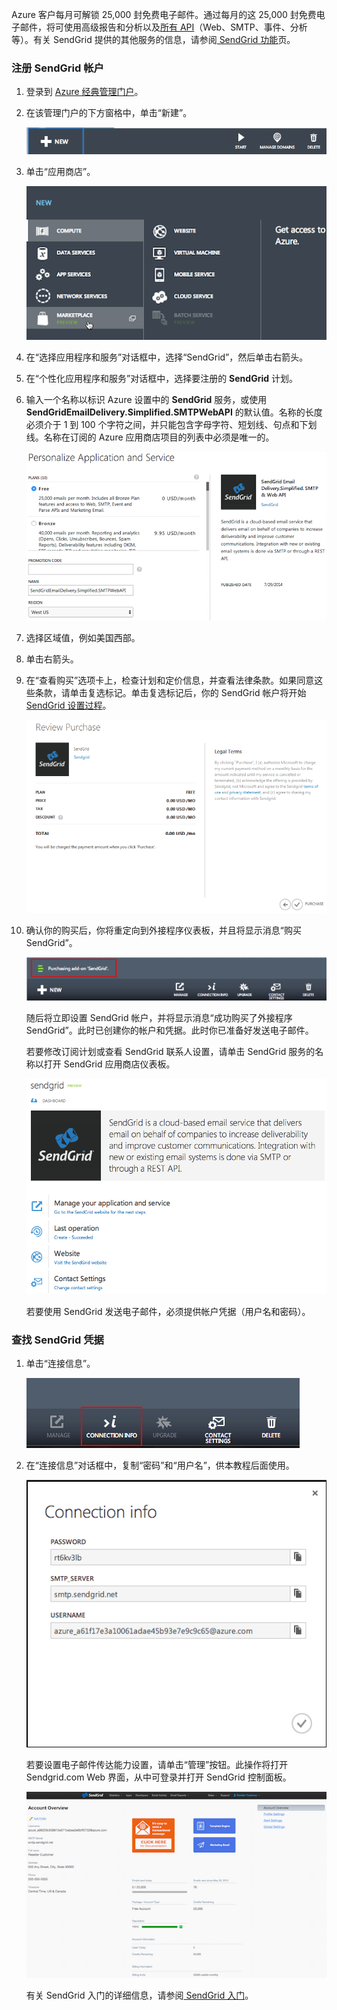 Azure 客户每月可解锁 25,000 封免费电子邮件。通过每月的这 25,000 封免费电子邮件，将可使用高级报告和分析以及[所有 API][]（Web、SMTP、事件、分析等）。有关 SendGrid 提供的其他服务的信息，请参阅[ SendGrid 功能][]页。

### 注册 SendGrid 帐户

1. 登录到 [Azure 经典管理门户][]。

2. 在该管理门户的下方窗格中，单击“新建”。

	![command-bar-new][command-bar-new]

3. 单击“应用商店”。

	![sendgrid-store][sendgrid-store]

4. 在“选择应用程序和服务”对话框中，选择“SendGrid”，然后单击右箭头。

5. 在“个性化应用程序和服务”对话框中，选择要注册的 **SendGrid** 计划。

6. 输入一个名称以标识 Azure 设置中的 **SendGrid** 服务，或使用 **SendGridEmailDelivery.Simplified.SMTPWebAPI** 的默认值。名称的长度必须介于 1 到 100 个字符之间，并只能包含字母字符、短划线、句点和下划线。名称在订阅的 Azure 应用商店项目的列表中必须是唯一的。

	![store-screen-2][store-screen-2]

7. 选择区域值，例如美国西部。

8. 单击右箭头。

9. 在“查看购买”选项卡上，检查计划和定价信息，并查看法律条款。如果同意这些条款，请单击复选标记。单击复选标记后，你的 SendGrid 帐户将开始 [SendGrid 设置过程]。

	![store-screen-3][store-screen-3]

10. 确认你的购买后，你将重定向到外接程序仪表板，并且将显示消息“购买 SendGrid”。

	![sendgrid-purchasing-message][sendgrid-purchasing-message]

	随后将立即设置 SendGrid 帐户，并将显示消息“成功购买了外接程序 SendGrid”。此时已创建你的帐户和凭据。此时你已准备好发送电子邮件。

	若要修改订阅计划或查看 SendGrid 联系人设置，请单击 SendGrid 服务的名称以打开 SendGrid 应用商店仪表板。

	![sendgrid-add-on-dashboard][sendgrid-add-on-dashboard]

	若要使用 SendGrid 发送电子邮件，必须提供帐户凭据（用户名和密码）。

### 查找 SendGrid 凭据 ###

1. 单击“连接信息”。

	![sendgrid-connection-info-button][sendgrid-connection-info-button]

2. 在“连接信息”对话框中，复制“密码”和“用户名”，供本教程后面使用。

	![sendgrid-connection-info][sendgrid-connection-info]

	若要设置电子邮件传达能力设置，请单击“管理”按钮。此操作将打开 Sendgrid.com Web 界面，从中可登录并打开 SendGrid 控制面板。

	![sendgrid-control-panel][sendgrid-control-panel]

	有关 SendGrid 入门的详细信息，请参阅[ SendGrid 入门][]。

<!--images-->

[command-bar-new]: ./media/sendgrid-sign-up/sendgrid_BAR_NEW.PNG
[sendgrid-store]: ./media/sendgrid-sign-up/sendgrid_offerings_store.png
[store-screen-2]: ./media/sendgrid-sign-up/sendgrid_store_scrn2.png
[store-screen-3]: ./media/sendgrid-sign-up/sendgrid_store_scrn3.png
[sendgrid-purchasing-message]: ./media/sendgrid-sign-up/sendgrid_purchasing_message.png
[sendgrid-add-on-dashboard]: ./media/sendgrid-sign-up/sendgrid_add-on_dashboard.png
[sendgrid-connection-info]: ./media/sendgrid-sign-up/sendgrid_connection_info.png
[sendgrid-connection-info-button]: ./media/sendgrid-sign-up/sendgrid_connection_info_button.png
[sendgrid-control-panel]: ./media/sendgrid-sign-up/sendgrid_control_panel.png

<!--Links-->

[ SendGrid 功能]: http://sendgrid.com/features
[Azure 经典管理门户]: https://manage.windowsazure.cn
[ SendGrid 入门]: http://sendgrid.com/docs
[SendGrid 设置过程]: https://support.sendgrid.com/hc/en-us/articles/200181628-Why-is-my-account-being-provisioned-
[所有 API]: https://sendgrid.com/docs/API_Reference/index.html

<!---HONumber=74-->